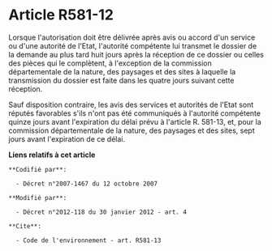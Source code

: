 # Article R581-12

Lorsque l'autorisation doit être délivrée après avis ou accord d'un service ou d'une autorité de l'Etat, l'autorité
compétente lui transmet le dossier de la demande au plus tard huit jours après la réception de ce dossier ou celles des
pièces qui le complètent, à l'exception de la commission départementale de la nature, des paysages et des sites à laquelle la
transmission du dossier est faite dans les quatre jours suivant cette réception. 

Sauf disposition contraire, les avis des services et autorités de l'Etat sont réputés favorables s'ils n'ont pas été
communiqués à l'autorité compétente quinze jours avant l'expiration du délai prévu à l'article R. 581-13, et, pour la
commission départementale de la nature, des paysages et des sites, sept jours avant l'expiration de ce délai.

**Liens relatifs à cet article**

	**Codifié par**:

	  - Décret n°2007-1467 du 12 octobre 2007

	**Modifié par**:

	  - Décret n°2012-118 du 30 janvier 2012 - art. 4

	**Cite**:

	  - Code de l'environnement - art. R581-13
